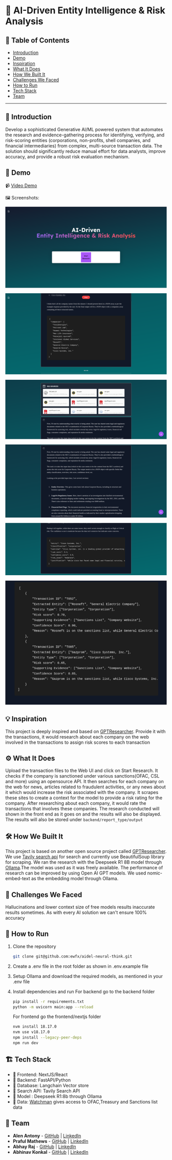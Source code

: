 # 🚀 AI-Driven Entity Intelligence & Risk Analysis

## 📌 Table of Contents
- [Introduction](#introduction)
- [Demo](#demo)
- [Inspiration](#inspiration)
- [What It Does](#what-it-does)
- [How We Built It](#how-we-built-it)
- [Challenges We Faced](#challenges-we-faced)
- [How to Run](#how-to-run)
- [Tech Stack](#tech-stack)
- [Team](#team)

---

## 🎯 Introduction
Develop a sophisticated Generative Al/ML powered system that automates the research and evidence-gathering process for identifying, verifying, and risk-scoring entities (corporations, non-profits, shell companies, and financial intermediaries) from complex, multi-source transaction data. The solution should significantly reduce manual effort for data analysts, improve accuracy, and provide a robust risk evaluation mechanism.

## 🎥 Demo 
📹 [Video Demo](artifacts/demo/demo_video.mp4)

🖼️ Screenshots:

![Home Page](artifacts/20250326_18h45m06s_grim.png)

![Extracted Companies in the transactions](artifacts/20250326_18h58m39s_grim.png)

![Sources for results](artifacts/20250326_19h19m14s_grim.png)

![Model Reasoning](artifacts/20250326_19h20m56s_grim.png)

![Entity Risk Rating](artifacts/20250326_19h40m11s_grim.png)

![Transaction Risk Rating](artifacts/20250326_19h55m43s_grim.png)


## 💡 Inspiration
This project is deeply inspired and based on [GPTResearcher](https://github.com/assafelovic/gpt-researcher). Provide it with the transactions, it would research about each company on the web involved in the transactions to assign risk scores to each transaction

## ⚙️ What It Does
Upload the transaction files to the Web UI and click on Start Research. It checks if the company is sanctioned under various sanctions(OFAC, CSL and more) using an opensource API. It then searches for each company on the web for news, articles related to fraudulent activities, or any news about it which would increase the risk associated with the company. It scrapes these sites to create a context for the model to provide a risk rating for the company. After researching about each company, it would rate the transactions that involves these companies. The research conducted will shown in the front end as it goes on and the results will also be displayed.
The results will also be stored under `backend/report_type/output`

## 🛠️ How We Built It
This project is based on another open source project called [GPTResearcher](https://github.com/assafelovic/gpt-researcher). We use [Tavily search api](https://tavily.com/) for search and currently use BeautifulSoup library for scraping. We ran the research with the Deepseek R1 8B model through [Ollama](https://ollama.com/).The model was used as it was freely available. The performance of research can be improved by using Open AI GPT models. We used nomic-embed-text as the embedding model through Ollama.

## 🚧 Challenges We Faced
Hallucinations and lower context size of free models results inaccurate results sometimes. As with every AI solution we can't ensure 100% accuracy

## 🏃 How to Run
1. Clone the repository  
   ```sh
   git clone git@github.com:ewfx/aidel-neural-think.git
   ```

2. Create a .env file in the root folder as shown in .env.example file

3. Setup Ollama and download the required models, 
as mentioned in your .env file

4. Install dependencies and run
   For backend go to the backend folder
   ```sh
   pip install -r requirements.txt
   python -m uvicorn main:app --reload
   ```
   For frontend go the frontend/nextjs folder
   ```sh
   nvm install 18.17.0
   nvm use v18.17.0
   npm install --legacy-peer-deps
   npm run dev
   ```

## 🏗️ Tech Stack
- 🔹 Frontend: NextJS/React
- 🔹 Backend:  FastAPI/Python
- 🔹 Database: Langchain Vector store
- 🔹 Search API: Tavily Search API
- 🔹 Model : Deepseek R1:8b through Ollama
- 🔹 Data: [Watchman](https://github.com/moov-io/watchman) gives access to OFAC,Treasury and Sanctions list data

## 👥 Team
- **Alen Antony** - [GitHub](https://github.com/Anonymous-AAA) | [LinkedIn](https://www.linkedin.com/in/alen-antony-bb8935218/)
- **Praful Mathews** - [GitHub](https://github.com/prafulmathews) | [LinkedIn](https://www.linkedin.com/in/praful-mathews/)
- **Abhay Raj** - [GitHub](https://github.com/abhayraj1622) | [LinkedIn](https://www.linkedin.com/in/abhay-raj-1b0866210/)
- **Abhinav Konkal** - [GitHub](https://github.com/abhikonkal) | [LinkedIn](https://www.linkedin.com/in/abhinav-konkal-12159206/)
